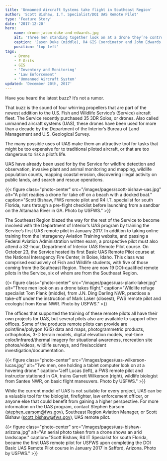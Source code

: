 ```yaml
---
title: 'Unmanned Aircraft Systems take flight in Southeast Region'
author: 'Scott Bishaw, I.T. Specialist/DOI UAS Remote Pilot'
type: 'Feature Story'
date: '2017-12-20'
hero:
    name: drone-jason-duke-and-edwards.jpg
    alt: 'Three men standing together look on at a drone they’re controlling'
    caption: 'Jason Duke (middle), R4 GIS Coordinator and John Edwards (right), R4 IT Specialist for north Florida, practice flying the 3DR Solo UAS with DOI Office of Aviation Services instructor pilot Steve Stroud (left). Photo by USFWS.'
    position: 'top left'
tags:
    - Drone
    - E-Grits
    - GIS
    - 'Inventory and Monitoring'
    - 'Law Enforcement'
    - 'Unmanned Aircraft System'
updated: 'December 20th, 2017'
---
```


Have you heard the latest buzz?  It’s not a rumor.

That buzz is the sound of four whirring propellers that are part of the newest addition to the U.S. Fish and Wildlife Service’s (Service) aircraft fleet. The  Service recently purchased 35 3DR Solos, or drones. Also called unmanned aircraft systems (UAS), these drones have been used for more than a decade by the  Department of the Interior’s Bureau of Land Management and U.S. Geological Survey.

The many possible uses of UAS make them an attractive tool for tasks that might be too expensive for to traditional piloted aircraft, or that are too dangerous to risk a pilot’s life.

UAS have already been used for by the Service for wildfire detection and observation, invasive plant and animal monitoring and mapping, wildlife population counts, mapping coastal erosion, discovering illegal activity on public lands, and search and rescue operations.

{{< figure class="photo-center" src="/images/pages/scott-bishaw-uas.jpg" alt="A pilot readies a drone for take off on a beach with a docked boat." caption="Scott Bishaw, FWS remote pilot and R4 I.T. specialist for south Florida, runs through a pre-flight checklist before launching from a sandbar on the Altamaha River in GA. Photo by USFWS." >}}

The Southeast Region blazed the way for the rest of the Service to become involved with the Department of Interior’s UAS program by training the Service’s first UAS remote pilot in January 2017.  In addition to taking online training from the Interagency Aviation Training website, and passing a Federal Aviation Administration written exam, a prospective pilot must also attend a 32-hour, Department of Interior UAS Remote Pilot course.  On October 23, the Service hosted its first Basic UAS Remote Pilot course at the National Interagency Fire Center, in Boise, Idaho.  This class was comprised exclusively of Fish and Wildlife students, with five of those coming from the Southeast Region.  There are now 19 DOI-qualified remote pilots in the Service, six of whom are from the Southeast Region.  

{{< figure class="photo-center" src="/images/pages/uas-plank-laker.jpg" alt="Three men look on as a drone takes flight." caption="Wildlife refuge specialist Tom Plank (middle), from J.N. Ding Darling NWR, practices a take-off under the instruction of Mark Laker (closest), FWS remote pilot and ecologist from Kenai NWR. Photo by USFWS." >}}

The offices that supported the training of these remote pilots all have their own projects for UAS, but several pilots also are available to support other offices.  Some of the products remote pilots can provide are point/line/polygon (GIS) data and maps, photogrammetric products, orthophotos, 3-D terrain models, digital elevation models, real-time color/infrared/thermal imagery for situational awareness, recreation site photos/videos, wildlife surveys, and fire/accident investigation/documentation.

{{< figure class="photo-center" src="/images/pages/uas-wilkerson-lucas.jpg" alt="Two men, one holding a tablet computer look on at a hovering drone." caption="Jeff Lucas (left), a FWS remote pilot and instructor stationed in GA, trains Garrett Wilkerson (right), wildlife biologist from Santee NWR, on basic flight maneuvers. Photo by USFWS." >}}

While the current model of UAS  is not suitable for every project, UAS can be a valuable tool for the biologist, firefighter, law enforcement officer, or anyone else that could benefit from gaining a higher perspective.  For more information on the UAS program, contact Stephen Earsom ([stephen_earsom@fws.gov](mailto:stephen_earsom@fws.gov?subject=Unmanned+aircraft+systems)), Southeast Region Aviation Manager, or Scott Bishaw ([scott_bishaw@fws.gov](mailto:scott_bishaw@fws.gov?subject=Unmanned+aircraft+systems)), UAS remote pilot.

{{< figure class="photo-center" src="/images/pages/uas-bishaw-arizona.jpg" alt="An aerial photo taken from a drone shows an arid landscape." caption="Scott Bishaw, R4 IT Specialist for south Florida, became the first UAS remote pilot for USFWS upon completing the DOI Basic UAS Remote Pilot course in January 2017 in Safford, Arizona. Photo by USFWS." >}}
